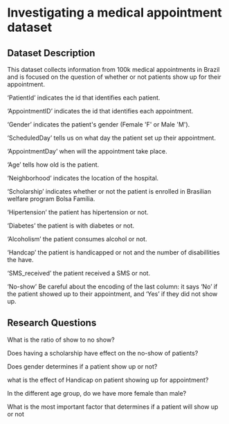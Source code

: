 # Investigating a medical appointment dataset
## Dataset Description
This dataset collects information from 100k medical appointments in Brazil and is focused on the question of whether or not patients show up for their appointment.

‘PatientId’ indicates the id that identifies each patient.

‘AppointmentID’ indicates the id that identifies each appointment.

‘Gender’ indicates the patient's gender (Female 'F' or Male 'M').

‘ScheduledDay’ tells us on what day the patient set up their appointment.

‘AppointmentDay’ when will the appointment take place.

‘Age’ tells how old is the patient.

‘Neighborhood’ indicates the location of the hospital.

‘Scholarship’ indicates whether or not the patient is enrolled in Brasilian welfare program Bolsa Família.

‘Hipertension’ the patient has hipertension or not.

‘Diabetes’ the patient is with diabetes or not.

‘Alcoholism’ the patient consumes alcohol or not.

‘Handcap’ the patient is handicapped or not and the number of disabillities the have.

‘SMS_received’ the patient received a SMS or not.

‘No-show’ Be careful about the encoding of the last column: it says ‘No’ if the patient showed up to their appointment, and ‘Yes’ if they did not show up.

## Research Questions
What is the ratio of show to no show?

Does having a scholarship have effect on the no-show of patients?

Does gender determines if a patient show up or not?

what is the effect of Handicap on patient showing up for appointment?

In the different age group, do we have more female than male?

What is the most important factor that determines if a patient will show up or not

